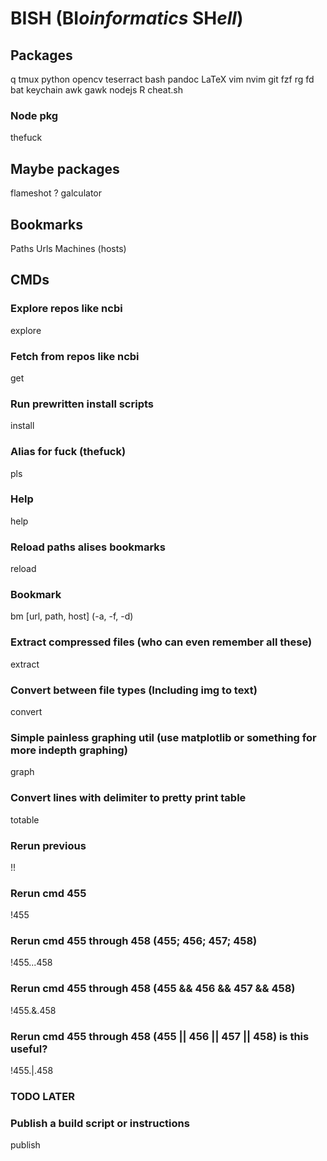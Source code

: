 # BISH (**BI***oinformatics* **SH***ell*)

## Packages
q
tmux
python
opencv
teserract
bash
pandoc
LaTeX
vim
nvim
git
fzf
rg
fd
bat
keychain
awk
gawk
nodejs
R
cheat.sh

### Node pkg
thefuck

## Maybe packages
flameshot ?
galculator


## Bookmarks
Paths
Urls
Machines (hosts)

## CMDs
### Explore repos like ncbi
explore

### Fetch from repos like ncbi
get

### Run prewritten install scripts
install

### Alias for fuck (thefuck)
pls

### Help
help

### Reload paths alises bookmarks
reload

### Bookmark
bm [url, path, host] (-a, -f, -d)

### Extract compressed files (who can even remember all these)
extract

### Convert between file types (Including img to text)
convert

### Simple painless graphing util (use matplotlib or something for more indepth graphing)
graph

### Convert lines with delimiter to pretty print table
totable

### Rerun previous
!!

### Rerun cmd 455
!455

### Rerun cmd 455 through 458 (455; 456; 457; 458)
!455...458

### Rerun cmd 455 through 458 (455 && 456 && 457 && 458)
!455.&.458

### Rerun cmd 455 through 458 (455 || 456 || 457 || 458)    is this useful?
!455.|.458

### TODO LATER
### Publish a build script or instructions
publish
